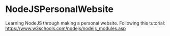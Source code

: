 # NodeJSPersonalWebsite
Learning NodeJS through making a personal website.
Following this tutorial:
https://www.w3schools.com/nodejs/nodejs_modules.asp
